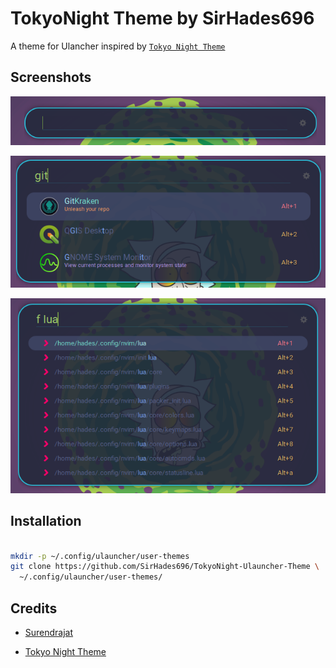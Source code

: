 # TokyoNight Theme by SirHades696

A theme for Ulancher inspired by [`Tokyo Night Theme`](https://github.com/enkia/tokyo-night-vscode-theme)

## Screenshots

![SS](TokyoNight/Screenshots/1.png)

![SS](TokyoNight/Screenshots/2.png)

![SS](TokyoNight/Screenshots/3.png)

## Installation

```sh

mkdir -p ~/.config/ulauncher/user-themes
git clone https://github.com/SirHades696/TokyoNight-Ulauncher-Theme \
  ~/.config/ulauncher/user-themes/

```

## Credits

* [Surendrajat](https://github.com/Surendrajat/SeaOwl-Ulauncher-theme)

* [Tokyo Night Theme](https://github.com/enkia/tokyo-night-vscode-theme)


